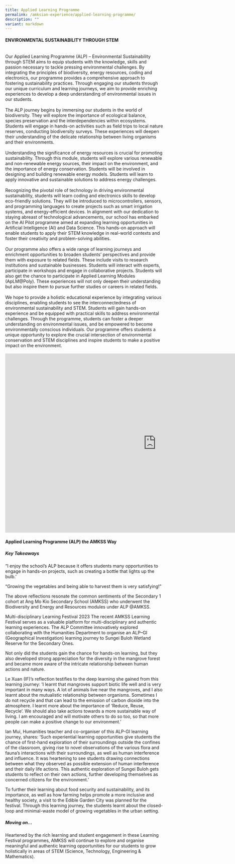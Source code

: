 ```yaml
---
title: Applied Learning Programme
permalink: /amksian-experience/applied-learning-programme/
description: ""
variant: markdown
---
```

#### ENVIRONMENTAL SUSTAINABILITY THROUGH STEM
<br>
Our Applied Learning Programme (ALP) – Environmental Sustainability through STEM aims to equip students with the knowledge, skills and passion necessary to tackle pressing environmental challenges. By integrating the principles of biodiversity, energy resources, coding and electronics, our programme provides a comprehensive approach to fostering sustainability practices. Through engaging our students through our unique curriculum and learning journeys, we aim to provide enriching experiences to develop a deep understanding of environmental issues in our students. 
<br>
<br>
The ALP journey begins by immersing our students in the world of biodiversity. They will explore the importance of ecological balance, species preservation and the interdependencies within ecosystems. Students will engage in hands-on activities such as field trips to local nature reserves, conducting biodiversity surveys. These experiences will deepen their understanding of the delicate relationship between living organisms and their environments.
<br>
<br>
Understanding the significance of energy resources is crucial for promoting sustainability. Through this module, students will explore various renewable and non-renewable energy sources, their impact on the environment, and the importance of energy conservation. Students will be involved in designing and building renewable energy models. Students will learn to apply innovative and sustainable solutions to address energy challenges.<br>
<br>
Recognizing the pivotal role of technology in driving environmental sustainability, students will learn coding and electronics skills to develop eco-friendly solutions. They will be introduced to microcontrollers, sensors, and programming languages to create projects such as smart irrigation systems, and energy-efficient devices. In alignment with our dedication to staying abreast of technological advancements, our school has embarked on the AI Pilot programme aimed at expanding learning opportunities in Artificial Intelligence (AI) and Data Science. This hands-on approach will enable students to apply their STEM knowledge in real-world contexts and foster their creativity and problem-solving abilities.<br>
<br>
Our programme also offers a wide range of learning journeys and enrichment opportunities to broaden students’ perspectives and provide them with exposure to related fields. These include visits to research institutions and sustainable businesses. Students will interact with experts, participate in workshops and engage in collaborative projects. Students will also get the chance to participate in Applied Learning Modules (ApLM@Poly). These experiences will not only deepen their understanding but also inspire them to pursue further studies or careers in related fields.<br>
<br>
We hope to provide a holistic educational experience by integrating various disciplines, enabling students to see the interconnectedness of environmental sustainability and STEM. Students will gain hands-on experience and be equipped with practical skills to address environmental challenges. Through the programme, students can foster a deeper understanding on environmental issues, and be empowered to become environmentally conscious individuals. Our programme offers students a unique opportunity to explore the crucial intersection of environmental conservation and STEM disciplines and inspire students to make a positive impact on the environment. <br><br>

<iframe allowfullscreen="true" height="569" width="960" frameborder="0" src="https://docs.google.com/presentation/d/e/2PACX-1vTGPuMkgsauUU3VNqDVde7u-7JY9XwTc69IR1r6T1zU5INXuiU5WLmvtmnuB0Q7XEmdqGGa66G5Z7a5/embed?start=true&amp;loop=true&amp;delayms=3000"></iframe>
<br>

#### Applied Learning Programme (ALP) the AMKSS Way

##### Key Takeaways
“I enjoy the school’s ALP because it offers students many opportunities to engage in hands-on projects, such as creating a bottle that lights up the bulb.’

“Growing the vegetables and being able to harvest them is very satisfying!”

The above reflections resonate the common sentiments of the Secondary 1 cohort at Ang Mo Kio Secondary School (AMKSS) who underwent the Biodiversity and Energy and Resources modules under ALP @AMKSS.

Multi-disciplinary Learning Festival 2023 
The recent AMKSS Learning Festival serves as a valuable platform for multi-disciplinary and authentic learning experiences. The ALP Committee innovatively explored collaborating with the Humanities Department to organise an ALP–GI (Geographical Investigation) learning journey to Sungei Buloh Wetland Reserve for the Secondary Ones. 

Not only did the students gain the chance for hands-on learning, but they also developed strong appreciation for the diversity in the mangrove forest and became more aware of the intricate relationship between human actions and nature. 

Le Xuan (IF)’s reflection testifies to the deep learning she gained from this learning journey: ‘I learnt that mangroves support biotic life well and is very important in many ways. A lot of animals live near the mangroves, and I also learnt about the mutualistic relationship between organisms. Sometimes I do not recycle and that can lead to the emission of carbon dioxide into the atmosphere. I learnt more about the importance of ‘Reduce, Reuse, Recycle’. We should also take actions towards a more sustainable way of living. I am encouraged and will motivate others to do so too, so that more people can make a positive change to our environment.’ 

Ian Mui, Humanities teacher and co-organiser of this ALP-GI learning journey, shares: ‘Such experiential learning opportunities give students the chance of first-hand exploration of their surroundings outside the confines of the classroom, giving rise to novel observations of the various flora and fauna’s interactions with their surroundings, as well as human interference and influence. It was heartening to see students drawing connections between what they observed as possible extension of human interference and their daily life actions. This authentic exploration of Sungei Buloh gets students to reflect on their own actions, further developing themselves as concerned citizens for the environment.’ 

To further their learning about food security and sustainability, and its importance, as well as how farming helps promote a more inclusive and healthy society, a visit to the Edible Garden City was planned for the festival. Through this learning journey, the students learnt about the closed-loop and minimal-waste model of growing vegetables in the urban setting. 

##### Moving on… 
Heartened by the rich learning and student engagement in these Learning Festival programmes, AMKSS will continue to explore and organise meaningful and authentic learning opportunities for our students to grow holistically in areas of STEM (Science, Technology, Engineering &amp; Mathematics).